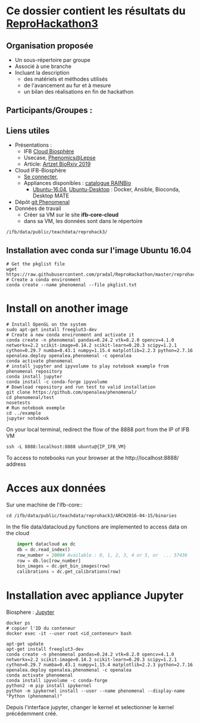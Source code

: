 # Ce dossier contient les résultats du [ReproHackathon3](../docs/hackathon_3_programme.md)

## Organisation proposée

* Un sous-répertoire par groupe
* Associé à une branche
* Incluant la description
  * des matériels et méthodes utilisés
  * de l'avancement au fur et à mesure
  * un bilan des réalisations en fin de hackathon


## Participants/Groupes :


## Liens utiles

* Présentations :
  - IFB [Cloud Biosphère](https://box.in2p3.fr/index.php/s/3jMBqcK5R3FE28a)
  - Usecase, [Phenomics@Lepse](2019_Phenoarch@ReproHackaton.pdf)
  - Article: [Artzet BioRxiv 2019](https://doi.org/10.1101/805739)
* Cloud IFB-Biosphère
  - [Se connecter](https://biosphere.france-bioinformatique.fr/cloud),
  - Appliances disponibles : [catalogue RAINBio](https://biosphere.france-bioinformatique.fr/catalogue)
    - [Ubuntu-16.04](https://biosphere.france-bioinformatique.fr/catalogue/appliance/88), [Ubuntu-Desktop](https://biosphere.france-bioinformatique.fr/catalogue/appliance/118) : Docker, Ansible, Bioconda, Desktop MATE
* Dépôt [git Phenomenal](https://github.com/openalea/phenomenal)
* Données de travail 
  - Créer sa VM sur le site **ifb-core-cloud**
  - dans sa VM, les données sont dans le répertoire
```
/ifb/data/public/teachdata/reprohack3/
```

## Installation avec conda sur l'image Ubuntu 16.04

```
# Get the pkglist file
wget https://raw.githubusercontent.com/pradal/ReproHackathon/master/reprohackathon3/pkglist.txt
# Create a conda environment
conda create --name phenomenal --file pkglist.txt
```
# Install on another image

```
# Install OpenGL on the system
sudo apt-get install freeglut3-dev
# Create a new conda environment and activate it
conda create -n phenomenal pandas=0.24.2 vtk=8.2.0 opencv=4.1.0 networkx=2.2 scikit-image=0.14.2 scikit-learn=0.20.3 scipy=1.2.1 cython=0.29.7 numba=0.43.1 numpy=1.15.4 matplotlib=2.2.3 python=2.7.16  openalea.deploy openalea.phenomenal -c openalea
conda activate phenomenal
# install jupyter and ipyvolume to play notebook example from phenomenal repository
conda install jupyter
conda install -c conda-forge ipyvolume
# Download repository and run test to valid installation
git clone https://github.com/openalea/phenomenal/
cd phenomenal/test
nosetests
# Run notebook exemple
cd ../example
jupyter notebook
```
On your local terminal, redirect the flow of the 8888 port from the IP of IFB VM
```
ssh -L 8888:localhost:8888 ubuntu@{IP_IFB_VM}
```

To access to notebooks run your browser at the http://localhost:8888/ address


# Acces aux données

Sur une machine de l'ifb-core::

    cd /ifb/data/public/teachdata/reprohack3/ARCH2016-04-15/binaries
    
In the file data/datacloud.py functions are implemented to access data on the cloud

```python
    import datacloud as dc
    db = dc.read_index()
    row_number = 2000# Available : 0, 1, 2, 3, 4 or 5, or  ... 57436
    row = db.loc[row_number]
    bin_images = dc.get_bin_images(row)
    calibrations = dc.get_calibrations(row)
```

# Installation avec appliance Jupyter

Biosphere :
[Jupyter](https://biosphere.france-bioinformatique.fr/catalogue/appliance/131/)

```
docker ps
# copier l'ID du conteneur
docker exec -it --user root <id_conteneur> bash
```

```
apt-get update
apt-get install freeglut3-dev
conda create -n phenomenal pandas=0.24.2 vtk=8.2.0 opencv=4.1.0 networkx=2.2 scikit-image=0.14.2 scikit-learn=0.20.3 scipy=1.2.1 cython=0.29.7 numba=0.43.1 numpy=1.15.4 matplotlib=2.2.3 python=2.7.16  openalea.deploy openalea.phenomenal -c openalea
conda activate phenomenal
conda install ipyvolume -c conda-forge
python2 -m pip install ipykernel
python -m ipykernel install --user --name phenomenal --display-name "Python (phenomenal)"
```
Depuis l'interface jupyter, changer le kernel et selectionner le kernel
précédemment créé.